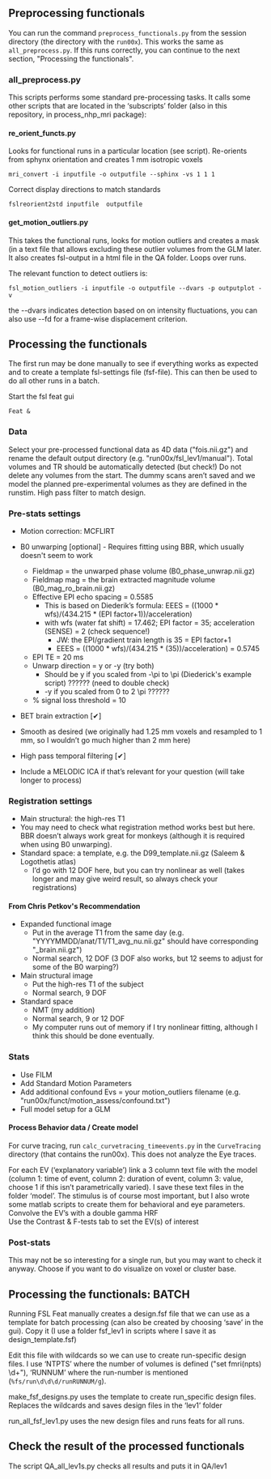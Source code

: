 Preprocessing functionals
-------------------------

You can run the command `preprocess_functionals.py` from the session directory (the directory with the `run00x`). This works the same as `all_preprocess.py`. If this runs correctly, you can continue to the next section, "Processing the functionals".

### all_preprocess.py
This scripts performs some standard pre-processing tasks. It calls some other scripts that are located in the ‘subscripts’ folder (also in this repository, in process_nhp_mri package):

#### re_orient_functs.py
	
Looks for functional runs in a particular location (see script).
Re-orients from sphynx orientation and creates 1 mm isotropic voxels

    mri_convert -i inputfile -o outputfile --sphinx -vs 1 1 1

Correct display directions to match standards

    fslreorient2std inputfile  outputfile
    
#### get_motion_outliers.py
	
This takes the functional runs, looks for motion outliers and creates a mask (in a text file that allows excluding these outlier volumes from the GLM later.
It also creates fsl-output in a html file in the QA folder.
Loops over runs.

The relevant function to detect outliers is:
 
    fsl_motion_outliers -i inputfile -o outputfile --dvars -p outputplot -v

the --dvars indicates detection based on on intensity fluctuations, you can also use --fd for a frame-wise displacement criterion.


Processing the functionals
--------------------------

The first run may be done manually to see if everything works as expected and to create a template fsl-settings file (fsf-file). This can then be used to do all other runs in a batch.

Start the fsl feat gui

    Feat &

### Data

Select your pre-processed functional data as 4D data ("fois.nii.gz") and rename the default output directory (e.g. "run00x/fsl_lev1/manual").
Total volumes and TR should be automatically detected (but check!)
Do not delete any volumes from the start. The dummy scans aren’t saved and we model the planned pre-experimental volumes as they are defined in the runstim.
High pass filter to match design.

### Pre-stats settings

* Motion correction: MCFLIRT
* B0 unwarping [optional] - Requires fitting using BBR, which usually doesn't seem to work
  * Fieldmap = the unwarped phase volume (B0_phase_unwrap.nii.gz)
  * Fieldmap mag = the brain extracted magnitude volume (B0_mag_ro_brain.nii.gz)
  * Effective EPI echo spacing = 0.5585 
    * This is based on Diederik’s formula: EEES =  ((1000 * wfs)/(434.215 * (EPI factor+1))/acceleration)
    * with wfs (water fat shift) = 17.462; EPI factor = 35; acceleration (SENSE) = 2 (check sequence!)
      * JW: the EPI/gradient train length is 35 = EPI factor+1
      * EEES =  ((1000 * wfs)/(434.215 * (35))/acceleration) = 0.5745
  * EPI TE = 20 ms
  * Unwarp direction = y or  -y (try both)
    * Should be y if you scaled from -\pi to \pi (Diederick's example script)  ?????? (need to double check)
    * -y if you scaled from 0 to  2 \pi ??????
  * % signal loss threshold = 10
  
* BET brain extraction [✔]
* Smooth as desired (we originally had 1.25 mm voxels and resampled to 1 mm, so I wouldn’t go much higher than 2 mm here)
* High pass temporal filtering [✔]
* Include a MELODIC ICA if that’s relevant for your question (will take longer to process)

### Registration settings

* Main structural: the high-res T1 
* You may need to check what registration method works best but here. BBR doesn’t always work great for monkeys (although it is required when using B0 unwarping).
* Standard space: a template, e.g. the D99_template.nii.gz (Saleem & Logothetis atlas)
  * I’d go with 12 DOF here, but you can try nonlinear as well (takes longer and may give weird result, so always check your registrations)
  
#### From Chris Petkov's Recommendation

* Expanded functional image
  * Put in the average T1 from the same day (e.g. "YYYYMMDD/anat/T1/T1_avg_nu.nii.gz" should have corresponding "_brain.nii.gz")
  * Normal search, 12 DOF (3 DOF also works, but 12 seems to adjust for some of the B0 warping?)
* Main structural image 
  * Put the high-res T1 of the subject
  * Normal search, 9 DOF
* Standard space
  * NMT (my addition)
  * Normal search, 9 or 12 DOF
  * My computer runs out of memory if I try nonlinear fitting, although I think this should be done eventually.

### Stats

* Use FILM
* Add Standard Motion Parameters
* Add additional confound Evs = your motion_outliers filename (e.g. "run00x/funct/motion_assess/confound.txt")
* Full model setup for a GLM

#### Process Behavior data / Create model

For curve tracing, run `calc_curvetracing_timeevents.py` in the `CurveTracing` directory (that contains the run00x). This does not analyze the Eye traces.

For each EV (‘explanatory variable’) link a 3 column text file with the model (column 1: time of event, column 2: duration of event, column 3: value, choose 1 if this isn’t parametrically varied).
I save these text files in the folder ‘model’. The stimulus is of course most important, but I also wrote some matlab scripts to create them for behavioral and eye parameters.
Convolve the EV’s with a double gamma HRF			
Use the Contrast & F-tests tab to set the EV(s) of interest

### Post-stats
This may not be so interesting for a single run, but you may want to check it anyway.
Choose if you want to do visualize on voxel or cluster base.


Processing the functionals: BATCH
---------------------------------

Running FSL Feat manually creates a design.fsf file that we can use as a template for batch processing (can also be created by choosing ‘save’ in the gui). Copy it (I use a folder fsf_lev1 in scripts where I save it as design_template.fsf)

Edit this file with wildcards so we can use to create run-specific design files. I use ‘NTPTS’ where the number of volumes is defined ("set fmri(npts) \d+"), ‘RUNNUM’ where the run-number is mentioned (`%fs/run\d\d\d/runRUNNUM/g`).

make_fsf_designs.py
uses the template to create run_specific design files. Replaces the wildcards and saves design files in the ‘lev1’ folder

run_all_fsf_lev1.py
uses the new design files and runs feats for all runs.


Check the result of the processed functionals
---------------------------------------------

The script QA_all_lev1s.py checks all results and puts it in QA/lev1
